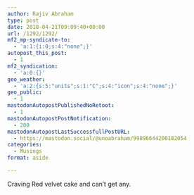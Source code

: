 ```yaml
---
author: Rajiv Abraham
type: post
date: 2018-04-21T09:09:40+00:00
url: /1292/1292/
mf2_mp-syndicate-to:
  - 'a:1:{i:0;s:4:"none";}'
autopost_this_post:
  - 1
mf2_syndication:
  - 'a:0:{}'
geo_weather:
  - 'a:2:{s:5:"units";s:1:"C";s:4:"icon";s:4:"none";}'
geo_public:
  - 1
mastodonAutopostPublishedNoRetoot:
  - 1
mastodonAutopostPostNotification:
  - 200
mastodonAutopostLastSuccessfullPostURL:
  - https://mastodon.social/@unoabraham/99896644200182054
categories:
  - Musings
format: aside

---
```

<p style="text-align: justify;">
  Craving Red velvet cake and can&#8217;t get any.
</p>